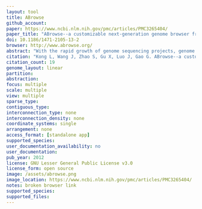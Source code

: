 ```yaml
---
layout: tool 
title: ABrowse
github_account: 
paper: https://www.ncbi.nlm.nih.gov/pmc/articles/PMC3265404/
paper_title: "ABrowse--a customizable next-generation genome browser framework."
doi: 10.1186/1471-2105-13-2
browser: http://www.abrowse.org/
abstract: "With the rapid growth of genome sequencing projects, genome browser is becoming indispensable, not only as a visualization system but also as an interactive platform to support open data access and collaborative work. Thus a customizable genome browser framework with rich functions and flexible configuration is needed to facilitate various genome research projects. Based on next-generation web technologies, we have developed a general-purpose genome browser framework ABrowse which provides interactive browsing experience, open data access and collaborative work support. By supporting Google-map-like smooth navigation, ABrowse offers end users highly interactive browsing experience. To facilitate further data analysis, multiple data access approaches are supported for external platforms to retrieve data from ABrowse. To promote collaborative work, an online user-space is provided for end users to create, store and share comments, annotations and landmarks. For data providers, ABrowse is highly customizable and configurable. The framework provides a set of utilities to import annotation data conveniently. To build ABrowse on existing annotation databases, data providers could specify SQL statements according to database schema. And customized pages for detailed information display of annotation entries could be easily plugged in. For developers, new drawing strategies could be integrated into ABrowse for new types of annotation data. In addition, standard web service is provided for data retrieval remotely, providing underlying machine-oriented programming interface for open data access. ABrowse framework is valuable for end users, data providers and developers by providing rich user functions and flexible customization approaches. The source code is published under GNU Lesser General Public License v3.0 and is accessible at http://www.abrowse.org/. To demonstrate all the features of ABrowse, a live demo for Arabidopsis thaliana genome has been built at http://arabidopsis.cbi.edu.cn/."
citation: "Kong L, Wang J, Zhao S, Gu X, Luo J, Gao G. ABrowse--a customizable next-generation genome browser framework. BMC Bioinformatics. 2012;13: 2."
citation_count: 19
genome_layout: linear
partition: 
abstraction: 
focus: multiple
scale: multiple
view: multiple
sparse_type: 
contiguous_type: 
interconnection_type: none
interconnection_density: none
coordinate_systems: single
arrangement: none
access_format: [standalone app]
supported_species: 
user_documentation_availability: no
user_documentation: 
pub_year: 2012
license: GNU Lesser General Public License v3.0
license_form: open source
image: /assets/abrowse.png
image_location: https://www.ncbi.nlm.nih.gov/pmc/articles/PMC3265404/
notes: broken browser link
supported_species: 
supported_files: 
---
```

